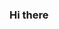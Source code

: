 ### Hi there

<!--
**Wasetica/Waseta** is a _special_ repository because its "README.md"

# Waseta

Bienvenido/a a mi portafolio de Github! Soy [Sebastián], un desarrollador apasionado por crear soluciones innovadoras y eficientes.

En mi portafolio encontrarás una muestra de mi trabajo y habilidades en el mundo de la programación. Aquí podrás encontrar proyectos personales y profesionales en los que he trabajado, tanto en equipo como en solitario, con diferentes tecnologías y lenguajes de programación.

Mi objetivo como desarrollador es no solo crear aplicaciones de calidad, sino también encontrar soluciones a problemas reales y hacer una contribución positiva en la comunidad de la tecnología.

Soy un apasionado por el aprendizaje continuo y siempre busco mejorar y mantenerme actualizado con las últimas tendencias y tecnologías. Me enorgullezco de ser un desarrollador versátil y adaptable, capaz de trabajar en diferentes entornos y proyectos.

Siéntete libre de explorar mi portafolio y no dudes en contactarme si tienes alguna pregunta o te gustaría discutir un posible proyecto conjunto. ¡Gracias por visitar mi perfil de Github!

My public profile
 ### Where to find me.
 
 -[Linkedin](https://www.linkedin.com/in/sebastián-quintana-2a234b10b/)
